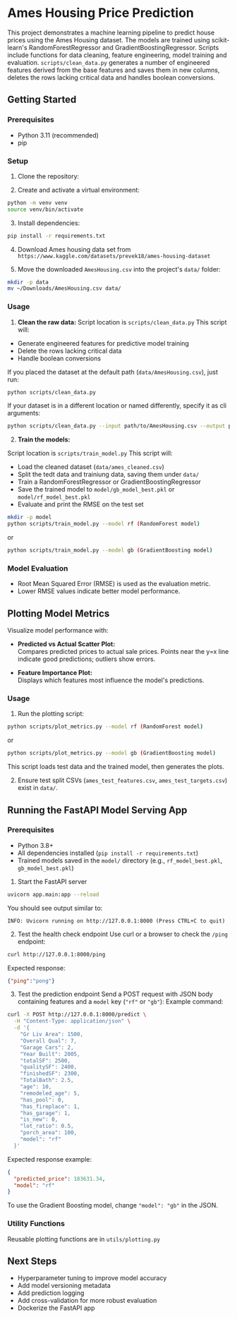 # Ames Housing Price Prediction

This project demonstrates a machine learning pipeline to predict house prices using the Ames Housing dataset. The models are trained using scikit-learn's RandomForestRegressor and GradientBoostingRegressor. Scripts include functions for data cleaning, feature engineering, model training and evaluation. `scripts/clean_data.py` generates a number of engineered features derived from the base features and saves them in new columns, deletes the rows lacking critical data and handles boolean conversions.

## Getting Started

### Prerequisites

- Python 3.11 (recommended)
- pip

### Setup


1. Clone the repository:

2. Create and activate a virtual environment:

```bash
python -m venv venv
source venv/bin/activate
```

3. Install dependencies:

```bash
pip install -r requirements.txt
```

4. Download Ames housing data set from `https://www.kaggle.com/datasets/prevek18/ames-housing-dataset`

5. Move the downloaded `AmesHousing.csv` into the project's `data/` folder:

```bash
mkdir -p data
mv ~/Downloads/AmesHousing.csv data/
```

### Usage

1. **Clean the raw data:**
Script location is `scripts/clean_data.py` This script will:

- Generate engineered features for predictive model training
- Delete the rows lacking critical data
- Handle boolean conversions

If you placed the dataset at the default path (`data/AmesHousing.csv`), just run:

```bash
python scripts/clean_data.py
```

If your dataset is in a different location or named differently, specify it as cli arguments:

```bash
python scripts/clean_data.py --input path/to/AmesHousing.csv --output path/to/cleaned.csv
```

2. **Train the models:**

Script location is `scripts/train_model.py` This script will:

- Load the cleaned dataset (`data/ames_cleaned.csv`)
- Split the tedt data and trainiung data, saving them under `data/`
- Train a RandomForestRegressor or GradientBoostingRegressor
- Save the trained model to `model/gb_model_best.pkl` or `model/rf_model_best.pkl`
- Evaluate and print the RMSE on the test set


```bash
mkdir -p model
python scripts/train_model.py --model rf (RandomForest model)
```
or
```bash
python scripts/train_model.py --model gb (GradientBoosting model)
```

### Model Evaluation

- Root Mean Squared Error (RMSE) is used as the evaluation metric.
- Lower RMSE values indicate better model performance.

## Plotting Model Metrics

Visualize model performance with:

- **Predicted vs Actual Scatter Plot:**  
Compares predicted prices to actual sale prices. Points near the y=x line indicate good predictions; outliers show errors.

- **Feature Importance Plot:**  
Displays which features most influence the model's predictions.

### Usage

1. Run the plotting script:

```bash
python scripts/plot_metrics.py --model rf (RandomForest model)
```
or
```bash
python scripts/plot_metrics.py --model gb (GradientBoosting model)
```

  This script loads test data and the trained model, then generates the plots.

2. Ensure test split CSVs (`ames_test_features.csv`, `ames_test_targets.csv`) exist in `data/`.

## Running the FastAPI Model Serving App

### Prerequisites
- Python 3.8+
- All dependencies installed (`pip install -r requirements.txt`)
- Trained models saved in the `model/` directory (e.g., `rf_model_best.pkl`, `gb_model_best.pkl`)

1. Start the FastAPI server

```bash
uvicorn app.main:app --reload
```

  You should see output similar to:

  ```
  INFO: Uvicorn running on http://127.0.0.1:8000 (Press CTRL+C to quit)
  ```

2. Test the health check endpoint
  Use curl or a browser to check the `/ping` endpoint:

  ```bash
  curl http://127.0.0.1:8000/ping
  ```

  Expected response:

  ```json
  {"ping":"pong"}
  ```

3. Test the prediction endpoint
  Send a POST request with JSON body containing features and a `model` key (`"rf"` or `"gb"`):
  Example command:

  ```bash
  curl -X POST http://127.0.0.1:8000/predict \
    -H "Content-Type: application/json" \
    -d '{
      "Gr Liv Area": 1500,
      "Overall Qual": 7,
      "Garage Cars": 2,
      "Year Built": 2005,
      "totalSF": 2500,
      "qualitySF": 2400,
      "finishedSF": 2300,
      "TotalBath": 2.5,
      "age": 10,
      "remodeled_age": 5,
      "has_pool": 0,
      "has_fireplace": 1,
      "has_garage": 1,
      "is_new": 0,
      "lot_ratio": 0.5,
      "porch_area": 100,
      "model": "rf"
    }'
  ```

  Expected response example:

  ```json
  {
    "predicted_price": 183631.34,
    "model": "rf"
  }
  ```

  To use the Gradient Boosting model, change `"model": "gb"` in the JSON.

### Utility Functions

Reusable plotting functions are in `utils/plotting.py`

## Next Steps

- Hyperparameter tuning to improve model accuracy
- Add model versioning metadata
- Add prediction logging
- Add cross-validation for more robust evaluation
- Dockerize the FastAPI app

